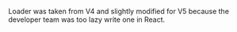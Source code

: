 Loader was taken from V4 and slightly modified for V5 because the developer team was too lazy write one in React.